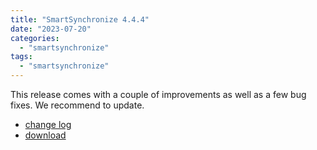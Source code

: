 ```yaml
---
title: "SmartSynchronize 4.4.4"
date: "2023-07-20"
categories: 
  - "smartsynchronize"
tags: 
  - "smartsynchronize"
---
```


This release comes with a couple of improvements as well as a few bug fixes.
We recommend to update.

- [change log](https://www.syntevo.com/smartsynchronize/changelog.txt)
- [download](https://www.syntevo.com/smartsynchronize/download/)
